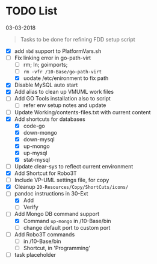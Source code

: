 # TODO List
03-03-2018

> Tasks to be done for refining FDD setup script

- [x] add `nbd` support to PlatformVars.sh
- [ ] Fix linking error in go-path-virt
	- [ ] rm; ln; goimports;
	- [ ] `rm -vfr /10-Base/go-path-virt`
	- [x] uodate /etc/enironment to fix path
- [x] Disable MySQL auto start
- [x] Add alias to clean up VMUML work files
- [ ] Add GO Tools installation also to script
	- [ ] refer env setup notes and update
- [ ] Update Working/contents-files.txt with current content
- [x] Add shortcuts for databases
	- [x] code-go
	- [x] down-mongo
	- [x] down-mysql
	- [x] up-mongo
	- [x] up-mysql
	- [x] stat-mysql
- [ ] Update clear-sys to reflect current environment
- [x] Add Shortcut for Robo3T
- [ ] Include VP-UML settings file, for copy
- [x] Cleanup `20-Resources/Copy/ShortCuts/icons/`
- [ ] pandoc instructions in 30-Ext
	- [x] Add
	- [ ] Verify
- [ ] Add Mongo DB command support
	- [x] Command `up-mongo` in /10-Base/bin
	- [ ] change default port to custom port
- [ ] Add Robo3T commands
	- [ ] in /10-Base/bin
	- [ ] Shortcut, in 'Programming'
- [ ] task placeholder
